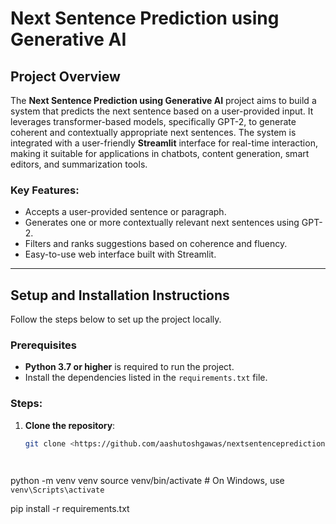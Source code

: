 # Next Sentence Prediction using Generative AI

## Project Overview

The **Next Sentence Prediction using Generative AI** project aims to build a system that predicts the next sentence based on a user-provided input. It leverages transformer-based models, specifically GPT-2, to generate coherent and contextually appropriate next sentences. The system is integrated with a user-friendly **Streamlit** interface for real-time interaction, making it suitable for applications in chatbots, content generation, smart editors, and summarization tools.

### Key Features:
- Accepts a user-provided sentence or paragraph.
- Generates one or more contextually relevant next sentences using GPT-2.
- Filters and ranks suggestions based on coherence and fluency.
- Easy-to-use web interface built with Streamlit.

---

## Setup and Installation Instructions

Follow the steps below to set up the project locally.

### Prerequisites

- **Python 3.7 or higher** is required to run the project.
- Install the dependencies listed in the `requirements.txt` file.

### Steps:

1. **Clone the repository**:
   ```bash
   git clone <https://github.com/aashutoshgawas/nextsentenceprediction>
   



python -m venv venv
source venv/bin/activate  # On Windows, use `venv\Scripts\activate`

pip install -r requirements.txt


